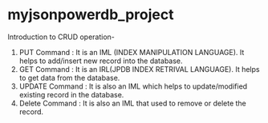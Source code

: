 # myjsonpowerdb_project
Introduction to CRUD operation-
1. PUT Command : It is an IML (INDEX MANIPULATION LANGUAGE). It helps to add/insert new record into the database.
2. GET Command : It is an IRL(JPDB INDEX RETRIVAL LANGUAGE). It helps to get data from the database.
3. UPDATE Command : It is also an IML which helps to update/modified existing record in the database.
4. Delete Command : It is also an IML that used to remove or delete the record.
